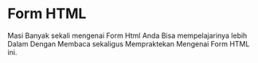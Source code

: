 # Form HTML

Masi Banyak sekali mengenai Form Html Anda Bisa mempelajarinya lebih Dalam Dengan Membaca sekaligus Mempraktekan Mengenai Form HTML ini.
